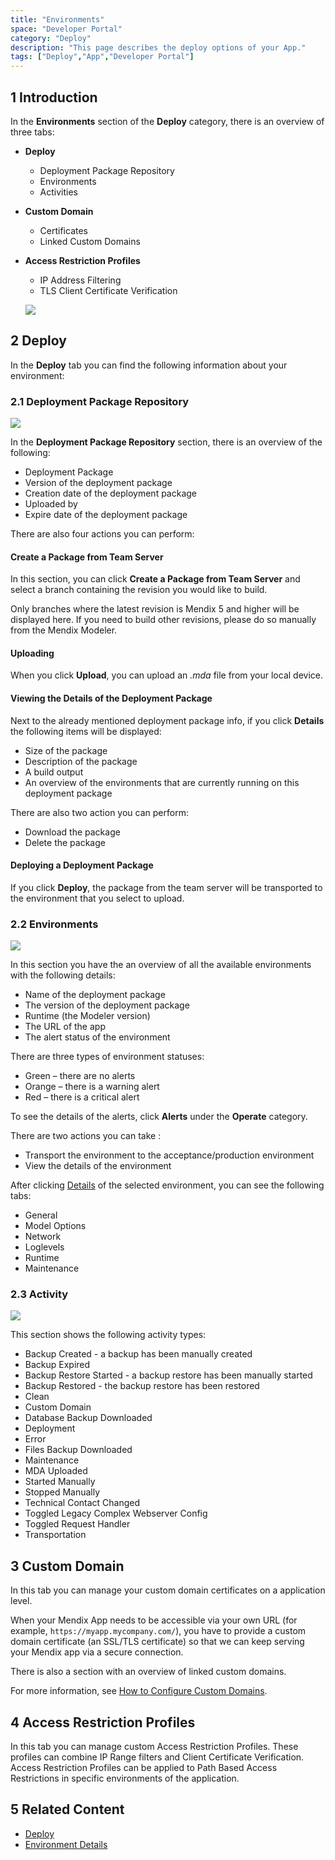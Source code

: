 ```yaml
---
title: "Environments"
space: "Developer Portal"
category: "Deploy"
description: "This page describes the deploy options of your App."
tags: ["Deploy","App","Developer Portal"]
---
```


## 1 Introduction

In the **Environments** section of the **Deploy** category, there is an overview of three tabs:

* **Deploy**
    * Deployment Package Repository
    * Environments 
    * Activities
* **Custom Domain**
    * Certificates
    * Linked Custom Domains
* **Access Restriction Profiles**
    * IP Address Filtering
    * TLS Client Certificate Verification
    
   ![](attachments/environment-tab.png)       

## 2 Deploy

In the **Deploy** tab you can find the following information about your environment:

### 2.1 Deployment Package Repository

   ![](attachments/deployment-package.png)

In the **Deployment Package Repository** section, there is an overview of the following:

*   Deployment Package
*   Version of the deployment package
*   Creation date of the deployment package
*   Uploaded by
*   Expire date of the deployment package

There are also four actions you can perform:

#### Create a Package from Team Server

In this section, you can click **Create a Package from Team Server** and select a branch containing the revision you would like to build.

Only branches where the latest revision is Mendix 5 and higher will be displayed here. If you need to build other revisions, please do so manually from the Mendix Modeler.

#### Uploading

When you click **Upload**, you can upload an *.mda* file from your local device.

#### Viewing the Details of the Deployment Package

Next to the already mentioned deployment package info, if you click **Details** the following items will be displayed:

* Size of the package
* Description of the package
* A build output
* An overview of the environments that are currently running on this deployment package

There are also two action you can perform:

* Download the package
* Delete the package

#### Deploying a Deployment Package

If you click **Deploy**, the package from the team server will be transported to the environment that you select to upload.

### 2.2 Environments

   ![](attachments/deploy-environments.png)

In this section you have the an overview of all the available environments with the following details:

* Name of the deployment package
* The version of the deployment package
* Runtime (the Modeler version)
* The URL of the app
* The alert status of the environment

There are three types of environment statuses:

*   Green – there are no alerts
*   Orange – there is a warning alert
*   Red – there is a critical alert

To see the details of the alerts, click **Alerts** under the **Operate** category.

There are two actions you can take :

* Transport the environment to the acceptance/production environment
* View the details of the environment

After clicking [Details](/developerportal/deploy/environments-details) of the selected environment, you can see the following tabs:

* General
* Model Options
* Network
* Loglevels
* Runtime
* Maintenance

### 2.3 Activity

   ![](attachments/activity.png)

This section shows the following activity types:

* Backup Created - a backup has been manually created
* Backup Expired
* Backup Restore Started - a backup restore has been manually started
* Backup Restored - the backup restore has been restored
* Clean
* Custom Domain
* Database Backup Downloaded
* Deployment
* Error
* Files Backup Downloaded
* Maintenance
* MDA Uploaded
* Started Manually
* Stopped Manually
* Technical Contact Changed
* Toggled Legacy Complex Webserver Config
* Toggled Request Handler
* Transportation

## 3 Custom Domain

In this tab you can manage your custom domain certificates on a application level.

When your Mendix App needs to be accessible via your own URL (for example, `https://myapp.mycompany.com/`), you have to provide a custom domain certificate (an SSL/TLS certificate) so that we can keep serving your Mendix app via a secure connection.

There is also a section with an overview of linked custom domains.

For more information, see [How to Configure Custom Domains](/developerportal/howto/custom-domains).

## 4 Access Restriction Profiles

In this tab you can manage custom Access Restriction Profiles. These profiles can combine IP Range filters and Client Certificate Verification. Access Restriction Profiles can be applied to Path Based Access Restrictions in specific environments of the application.

## 5 Related Content 

*  [Deploy](/developerportal/deploy)
*  [Environment Details](/developerportal/deploy/environments-details)
